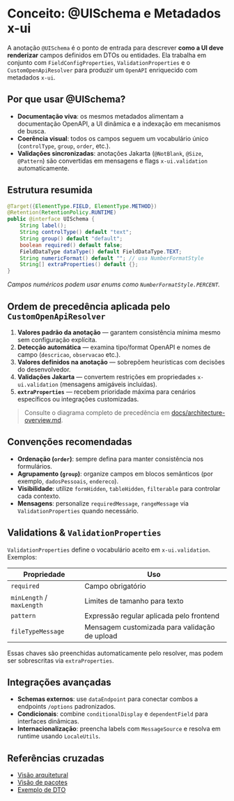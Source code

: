 # Conceito: @UISchema e Metadados x-ui

A anotação `@UISchema` é o ponto de entrada para descrever **como a UI deve renderizar** campos definidos em DTOs ou entidades. Ela trabalha em conjunto com `FieldConfigProperties`, `ValidationProperties` e o `CustomOpenApiResolver` para produzir um `OpenAPI` enriquecido com metadados `x-ui`.

## Por que usar @UISchema?

* **Documentação viva**: os mesmos metadados alimentam a documentação OpenAPI, a UI dinâmica e a indexação em mecanismos de busca.
* **Coerência visual**: todos os campos seguem um vocabulário único (`controlType`, `group`, `order`, etc.).
* **Validações sincronizadas**: anotações Jakarta (`@NotBlank`, `@Size`, `@Pattern`) são convertidas em mensagens e flags `x-ui.validation` automaticamente.

## Estrutura resumida

```java
@Target({ElementType.FIELD, ElementType.METHOD})
@Retention(RetentionPolicy.RUNTIME)
public @interface UISchema {
    String label();
    String controlType() default "text";
    String group() default "default";
    boolean required() default false;
    FieldDataType dataType() default FieldDataType.TEXT;
    String numericFormat() default ""; // usa NumberFormatStyle
    String[] extraProperties() default {};
}
```

*Campos numéricos podem usar enums como `NumberFormatStyle.PERCENT`.*

## Ordem de precedência aplicada pelo `CustomOpenApiResolver`

1. **Valores padrão da anotação** — garantem consistência mínima mesmo sem configuração explícita.
2. **Detecção automática** — examina tipo/format OpenAPI e nomes de campo (`descricao`, `observacao` etc.).
3. **Valores definidos na anotação** — sobrepõem heurísticas com decisões do desenvolvedor.
4. **Validações Jakarta** — convertem restrições em propriedades `x-ui.validation` (mensagens amigáveis incluídas).
5. **`extraProperties`** — recebem prioridade máxima para cenários específicos ou integrações customizadas.

> Consulte o diagrama completo de precedência em [docs/architecture-overview.md](../architecture-overview.md#fluxo-de-enriquecimento-x-ui).

## Convenções recomendadas

* **Ordenação (`order`)**: sempre defina para manter consistência nos formulários.
* **Agrupamento (`group`)**: organize campos em blocos semânticos (por exemplo, `dadosPessoais`, `endereco`).
* **Visibilidade**: utilize `formHidden`, `tableHidden`, `filterable` para controlar cada contexto.
* **Mensagens**: personalize `requiredMessage`, `rangeMessage` via `ValidationProperties` quando necessário.

## Validations & `ValidationProperties`

`ValidationProperties` define o vocabulário aceito em `x-ui.validation`. Exemplos:

| Propriedade | Uso |
|-------------|-----|
| `required` | Campo obrigatório | 
| `minLength` / `maxLength` | Limites de tamanho para texto |
| `pattern` | Expressão regular aplicada pelo frontend |
| `fileTypeMessage` | Mensagem customizada para validação de upload |

Essas chaves são preenchidas automaticamente pelo resolver, mas podem ser sobrescritas via `extraProperties`.

## Integrações avançadas

* **Schemas externos**: use `dataEndpoint` para conectar combos a endpoints `/options` padronizados.
* **Condicionais**: combine `conditionalDisplay` e `dependentField` para interfaces dinâmicas.
* **Internacionalização**: preencha labels com `MessageSource` e resolva em runtime usando `LocaleUtils`.

## Referências cruzadas

* [Visão arquitetural](../architecture-overview.md)
* [Visão de pacotes](../packages-overview.md)
* [Exemplo de DTO](../examples/spring-integration.md)
